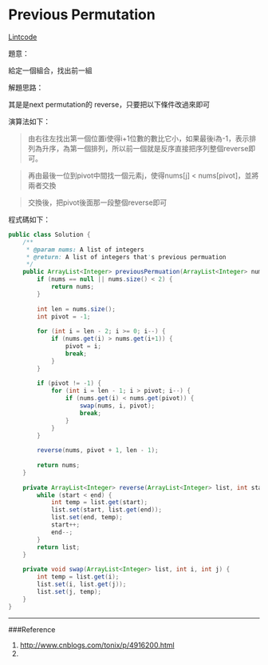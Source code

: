 # Previous Permutation

[Lintcode](http://www.lintcode.com/en/problem/previous-permutation/)


題意：

給定一個組合，找出前一組

解題思路：

其是是next permutation的 reverse，只要把以下條件改過來即可

演算法如下：
>由右往左找出第一個位置i使得i+1位數的數比它小，如果最後i為-1，表示排列為升序，為第一個排列，所以前一個就是反序直接把序列整個reverse即可。

>再由最後一位到pivot中間找一個元素j，使得nums[j] < nums[pivot]，並將兩者交換

> 交換後，把pivot後面那一段整個reverse即可

程式碼如下：

```java
public class Solution {
    /**
     * @param nums: A list of integers
     * @return: A list of integers that's previous permuation
     */
    public ArrayList<Integer> previousPermuation(ArrayList<Integer> nums) {
		if (nums == null || nums.size() < 2) {
            return nums;
        }
        
        int len = nums.size();
        int pivot = -1;
        
        for (int i = len - 2; i >= 0; i--) {
            if (nums.get(i) > nums.get(i+1)) {
                pivot = i;
                break;
            }
        }
        
        if (pivot != -1) {
            for (int i = len - 1; i > pivot; i--) {
                if (nums.get(i) < nums.get(pivot)) {
                    swap(nums, i, pivot);
                    break;
                }
            }
        }
        
        reverse(nums, pivot + 1, len - 1);
        
        return nums;
    }
    
    private ArrayList<Integer> reverse(ArrayList<Integer> list, int start, int end) {
        while (start < end) {
            int temp = list.get(start);
            list.set(start, list.get(end));
            list.set(end, temp);
            start++;
            end--;
        }
        return list;
    }
    
    private void swap(ArrayList<Integer> list, int i, int j) {
        int temp = list.get(i);
        list.set(i, list.get(j));
        list.set(j, temp);
    }
}
```
---
###Reference
1. http://www.cnblogs.com/tonix/p/4916200.html
2. 